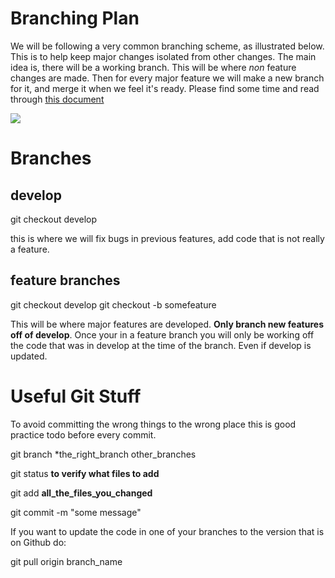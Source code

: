 # Branching Plan

We will be following a very common branching scheme, as illustrated below. This is to help keep major changes isolated from other changes. The main idea is, there will be a working branch. This will be where _non_ feature changes are made. Then for every major feature we will make a new branch for it, and merge it when we feel it's ready. Please find some time and read through [this document](http://git-scm.com/book/en/Git-Branching-What-a-Branch-Is)

![](http://nvie.com/img/2009/12/Screen-shot-2009-12-24-at-11.32.03.png)

# Branches

## develop

  git checkout develop

this is where we will fix bugs in previous features, add code that is not really a feature.

## feature branches

  git checkout develop
  git checkout -b somefeature

This will be where major features are developed. __Only branch new features off of develop__. Once your in a feature branch you will only be working off the code that was in develop at the time of the branch. Even if develop is updated.

# Useful Git Stuff

To avoid committing the wrong things to the wrong place this is good practice todo before every commit.

  git branch
    *the_right_branch
    other_branches

  git status
    **to verify what files to add**

  git add **all_the_files_you_changed**

  git commit -m "some message"

If you want to update the code in one of your branches to the version that is on Github do:

  git pull origin branch_name

